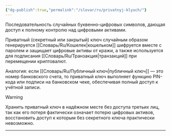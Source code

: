 ```yaml
---
{"dg-publish":true,"permalink":"/slovar/ru/privatnyj-klyuch/"}
---
```



Последовательность случайных буквенно-цифровых символов, дающая доступ к полному контролю над цифровыми активами.

Приватный (секретный или закрытый) ключ случайным образом генерируется [[Словарь/Ru/Кошелек\|кошельком]] шифруется вместе с паролем и защищает цифровые активы от кражи, а также используется для подписания [[Словарь/Ru/Транзакция\|транзакций]] при перемещении криптовалют.

Аналогия: если [[Словарь/Ru/Публичный ключ\|публичный ключ]] — это номер банковского счета, то приватный ключ выполняет функцию PIN-кода или подписи на банковском чеке, обеспечивая полный доступ к учётной записи.

> [!warning]
> Xранить приватный ключ в надёжном месте без доступа третьих лиц, так как его потеря фактически означает потерю цифровых активов, восстановить доступ к которым без секретного ключа практически невозможно.

---
